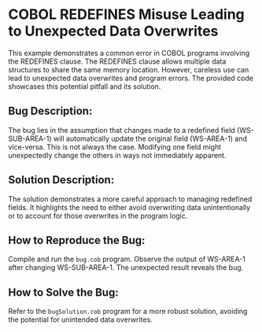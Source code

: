 # COBOL REDEFINES Misuse Leading to Unexpected Data Overwrites
This example demonstrates a common error in COBOL programs involving the REDEFINES clause. The REDEFINES clause allows multiple data structures to share the same memory location.  However, careless use can lead to unexpected data overwrites and program errors.  The provided code showcases this potential pitfall and its solution.

## Bug Description:
The bug lies in the assumption that changes made to a redefined field (WS-SUB-AREA-1) will automatically update the original field (WS-AREA-1) and vice-versa.  This is not always the case. Modifying one field might unexpectedly change the others in ways not immediately apparent.

## Solution Description:
The solution demonstrates a more careful approach to managing redefined fields.  It highlights the need to either avoid overwriting data unintentionally or to account for those overwrites in the program logic. 

## How to Reproduce the Bug:
Compile and run the `bug.cob` program. Observe the output of WS-AREA-1 after changing WS-SUB-AREA-1. The unexpected result reveals the bug.

## How to Solve the Bug:
Refer to the `bugSolution.cob` program for a more robust solution, avoiding the potential for unintended data overwrites.